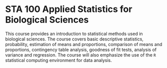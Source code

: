 # STA 100 Applied Statistics for Biological Sciences

This course provides an introduction to statistical methods used in biological sciences. The course covers basic descriptive statistics, probability, estimation of means and proportions, comparison of means and proportions, contingency table analysis, goodness of fit tests, analysis of variance and regression. The course will also emphasize the use of the `R` statistical computing environment for data analysis.
